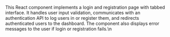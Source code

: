 This React component implements a login and registration page with tabbed interface. It handles user input validation, communicates with an authentication API to log users in or register them, and redirects authenticated users to the dashboard. The component also displays error messages to the user if login or registration fails.\n